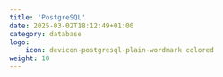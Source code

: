 ```yaml
---
title: 'PostgreSQL'
date: 2025-03-02T18:12:49+01:00
category: database
logo:
    icon: devicon-postgresql-plain-wordmark colored
weight: 10
---
```

